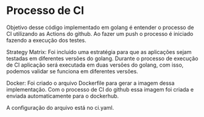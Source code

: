 # Processo de CI

Objetivo desse código implementado em golang é entender o processo de CI utilizando as Actions do github. Ao fazer um push o processo é iniciado fazendo a execução
dos testes.

Strategy Matrix:
Foi incluído uma estratégia para que as aplicações sejam testadas em diferentes versões do golang. Durante o processo de execução de CI aplicação será executada em duas versões do golang, com isso, podemos validar se funciona em diferentes versões.

Docker:
Foi criado o arquivo Dockerfile para gerar a imagem dessa implementação. Com o processo de CI do github essa imagem foi criada e enviada automaticamente para o dockerhub.

A configuração do arquivo está no ci.yaml.
